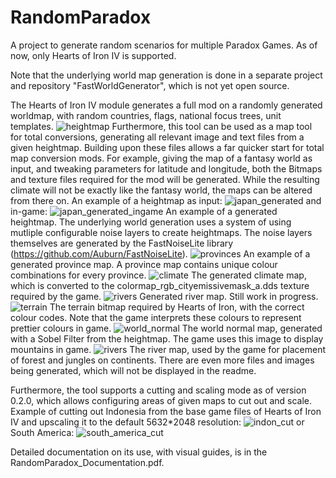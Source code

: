 # RandomParadox
A project to generate random scenarios for multiple Paradox Games.
As of now, only Hearts of Iron IV is supported.

Note that the underlying world map generation is done in a separate project and repository "FastWorldGenerator", which is not yet open source.

The Hearts of Iron IV module generates a full mod on a randomly generated worldmap, with random countries, flags, national focus trees, unit templates.
![heightmap](https://github.com/pkramp/RandomParadox/blob/main/images/heightmap.jpg?raw=true)
Furthermore, this tool can be used as a map tool for total conversions, generating all relevant image and text files from a given heightmap. Building upon these files allows a far quicker start for total map conversion mods.
For example, giving the map of a fantasy world as input, and tweaking parameters for latitude and longitude, both the Bitmaps and texture files required for the mod will be generated.
While the resulting climate will not be exactly like the fantasy world, the maps can be altered from there on.
An example of a heightmap as input:
![japan_generated](https://github.com/pkramp/RandomParadox/blob/main/images/japan_generated.png?raw=true)
and in-game:
![japan_generated_ingame](https://github.com/pkramp/RandomParadox/blob/main/images/japan_generated_ingame.jpg?raw=true)
An example of a generated heightmap. The underlying world generation uses a system of using mutliple configurable noise layers to create heightmaps. The noise layers themselves are generated by the FastNoiseLite library (https://github.com/Auburn/FastNoiseLite).
![provinces](https://github.com/pkramp/RandomParadox/blob/main/images/provinces.jpg?raw=true)
An example of a generated province map. A province map contains unique colour combinations for every province.
![climate](https://github.com/pkramp/RandomParadox/blob/main/images/climate.jpg?raw=true)
The generated climate map, which is converted to the colormap_rgb_cityemissivemask_a.dds texture required by the game.
![rivers](https://github.com/pkramp/RandomParadox/blob/main/images/rivers.jpg?raw=true)
Generated river map. Still work in progress.
![terrain](https://github.com/pkramp/RandomParadox/blob/main/images/terrain.jpg?raw=true)
The terrain bitmap required by Hearts of Iron, with the correct colour codes. Note that the game interprets these colours to represent prettier colours in game.
![world_normal](https://github.com/pkramp/RandomParadox/blob/main/images/world_normal.jpg?raw=true)
The world normal map, generated with a Sobel Filter from the heightmap. The game uses this image to display mountains in game.
![rivers](https://github.com/pkramp/RandomParadox/blob/main/images/trees.jpg?raw=true)
The river map, used by the game for placement of forest and jungles on continents.
There are even more files and images being generated, which will not be displayed in the readme.

Furthermore, the tool supports a cutting and scaling mode as of version 0.2.0, which allows configuring areas of given maps to cut out and scale.
Example of cutting out Indonesia from the base game files of Hearts of Iron IV and upscaling it to the default 5632*2048 resolution:
![indon_cut](https://github.com/pkramp/RandomParadox/blob/main/images/indon_cut.jpg?raw=true)
or South America:
![south_america_cut](https://github.com/pkramp/RandomParadox/blob/main/images/south_america_cut.jpg?raw=true)

Detailed documentation on its use, with visual guides, is in the RandomParadox_Documentation.pdf.
